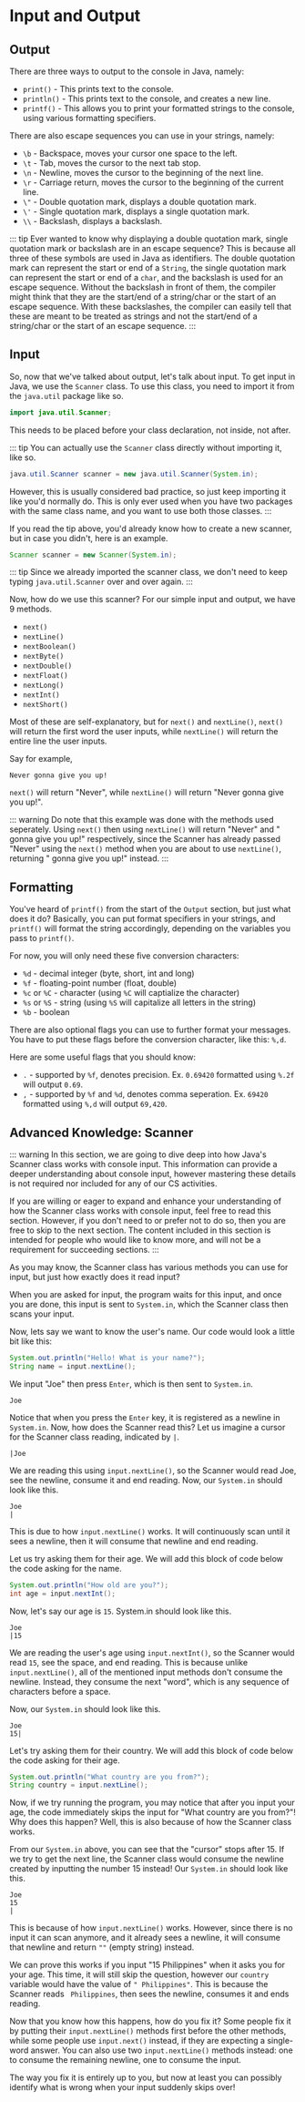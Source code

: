 # Input and Output

## Output

There are three ways to output to the console in Java, namely:
- `print()` - This prints text to the console.
- `println()` - This prints text to the console, and creates a new line.
- `printf()` - This allows you to print your formatted strings to the console, using various formatting specifiers.

There are also escape sequences you can use in your strings, namely:
- `\b` - Backspace, moves your cursor one space to the left.
- `\t` - Tab, moves the cursor to the next tab stop.
- `\n` - Newline, moves the cursor to the beginning of the next line.
- `\r` - Carriage return, moves the cursor to the beginning of the current line.
- `\"` - Double quotation mark, displays a double quotation mark.
- `\'` - Single quotation mark, displays a single quotation mark.
- `\\` - Backslash, displays a backslash.

::: tip
Ever wanted to know why displaying a double quotation mark, single quotation mark or backslash are in an escape sequence? This is because all three of these symbols are used in Java as identifiers. The double quotation mark can represent the start or end of a `String`, the single quotation mark can represent the start or end of a `char`, and the backslash is used for an escape sequence. Without the backslash in front of them, the compiler might think that they are the start/end of a string/char or the start of an escape sequence. With these backslashes, the compiler can easily tell that these are meant to be treated as strings and not the start/end of a string/char or the start of an escape sequence.
:::

## Input

So, now that we've talked about output, let's talk about input. To get input in Java, we use the `Scanner` class. To use this class, you need to import it from the `java.util` package like so.

```java
import java.util.Scanner;
```

This needs to be placed before your class declaration, not inside, not after.

::: tip
You can actually use the `Scanner` class directly without importing it, like so.

```java
java.util.Scanner scanner = new java.util.Scanner(System.in);
```

However, this is usually considered bad practice, so just keep importing it like you'd normally do. This is only ever used when you have two packages with the same class name, and you want to use both those classes.
:::

If you read the tip above, you'd already know how to create a new scanner, but in case you didn't, here is an example.

```java
Scanner scanner = new Scanner(System.in);
```

::: tip
Since we already imported the scanner class, we don't need to keep typing `java.util.Scanner` over and over again.
:::

Now, how do we use this scanner? For our simple input and output, we have 9 methods.
- `next()`
- `nextLine()`
- `nextBoolean()`
- `nextByte()`
- `nextDouble()`
- `nextFloat()`
- `nextLong()`
- `nextInt()`
- `nextShort()`

Most of these are self-explanatory, but for `next()` and `nextLine()`, `next()` will return the first word the user inputs, while `nextLine()` will return the entire line the user inputs.

Say for example,
```
Never gonna give you up!
```
`next()` will return "Never", while `nextLine()` will return "Never gonna give you up!".

::: warning
Do note that this example was done with the methods used seperately. Using `next()` then using `nextLine()` will return "Never" and " gonna give you up!" respectively, since the Scanner has already passed "Never" using the `next()` method when you are about to use `nextLine()`, returning " gonna give you up!" instead.
:::

## Formatting

You've heard of `printf()` from the start of the `Output` section, but just what does it do? Basically, you can put format specifiers in your strings, and `printf()` will format the string accordingly, depending on the variables you pass to `printf()`.

For now, you will only need these five conversion characters:
- `%d` - decimal integer (byte, short, int and long)
- `%f` - floating-point number (float, double)
- `%c` or `%C` - character (using `%C` will captialize the character)
- `%s` or `%S` - string (using `%S` will capitalize all letters in the string)
- `%b` - boolean

There are also optional flags you can use to further format your messages. You have to put these flags before the conversion character, like this: `%,d`.

Here are some useful flags that you should know:
- `.` - supported by `%f`, denotes precision. Ex. `0.69420` formatted using `%.2f` will output `0.69`.
- `,` - supported by `%f` and `%d`, denotes comma seperation. Ex. `69420` formatted using `%,d` will output `69,420`.

## Advanced Knowledge: Scanner

::: warning
In this section, we are going to dive deep into how Java's Scanner class works with console input. This information can provide a deeper understanding about console input, however mastering these details is not required nor included for any of our CS activities.

If you are willing or eager to expand and enhance your understanding of how the Scanner class works with console input, feel free to read this section. However, if you don't need to or prefer not to do so, then you are free to skip to the next section. The content included in this section is intended for people who would like to know more, and will not be a requirement for succeeding sections. 
:::

As you may know, the Scanner class has various methods you can use for input, but just how exactly does it read input?

When you are asked for input, the program waits for this input, and once you are done, this input is sent to `System.in`, which the Scanner class then scans your input. 

Now, lets say we want to know the user's name. Our code would look a little bit like this:
```java
System.out.println("Hello! What is your name?");
String name = input.nextLine();
```

We input "Joe" then press `Enter`, which is then sent to `System.in`.
```
Joe

```
Notice that when you press the `Enter` key, it is registered as a newline in `System.in`. Now, how does the Scanner read this? Let us imagine a cursor for the Scanner class reading, indicated by `|`.
```
|Joe

```
We are reading this using `input.nextLine()`, so the Scanner would read Joe, see the newline, consume it and end reading. Now, our `System.in` should look like this.
```
Joe
|
```
This is due to how `input.nextLine()` works. It will continuously scan until it sees a newline, then it will consume that newline and end reading.

Let us try asking them for their age. We will add this block of code below the code asking for the name.
```java
System.out.println("How old are you?");
int age = input.nextInt();
```
Now, let's say our age is `15`. System.in should look like this.
```
Joe
|15

```
We are reading the user's age using `input.nextInt()`, so the Scanner would read `15`, see the space, and end reading. This is because unlike `input.nextLine()`, all of the mentioned input methods don't consume the newline. Instead, they consume the next "word", which is any sequence of characters before a space.

Now, our `System.in` should look like this.
```
Joe
15|

```
Let's try asking them for their country. We will add this block of code below the code asking for their age.
```java
System.out.println("What country are you from?");
String country = input.nextLine();
```
Now, if we try running the program, you may notice that after you input your age, the code immediately skips the input for "What country are you from?"! Why does this happen? Well, this is also because of how the Scanner class works.

From our `System.in` above, you can see that the "cursor" stops after 15. If we try to get the next line, the Scanner class would consume the newline created by inputting the number 15 instead! Our `System.in` should look like this.
```
Joe
15
|
```
This is because of how `input.nextLine()` works. However, since there is no input it can scan anymore, and it already sees a newline, it will consume that newline and return `""` (empty string) instead.

We can prove this works if you input "15 Philippines" when it asks you for your age. This time, it will still skip the question, however our `country` variable would have the value of `" Philippines"`. This is because the Scanner reads ` Philippines`, then sees the newline, consumes it and ends reading.

Now that you know how this happens, how do you fix it? Some people fix it by putting their `input.nextLine()` methods first before the other methods, while some people use `input.next()` instead, if they are expecting a single-word answer. You can also use two `input.nextLine()` methods instead: one to consume the remaining newline, one to consume the input.

The way you fix it is entirely up to you, but now at least you can possibly identify what is wrong when your input suddenly skips over! 